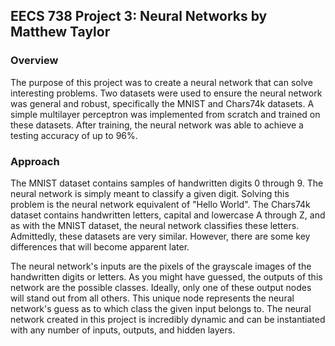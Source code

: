 ## EECS 738 Project 3: Neural Networks by Matthew Taylor

### Overview

The purpose of this project was to create a neural network that can solve interesting problems. Two datasets were used to ensure the neural network was general and robust, specifically the MNIST and Chars74k datasets. A simple multilayer perceptron was implemented from scratch and trained on these datasets. After training, the neural network was able to achieve a testing accuracy of up to 96%.

### Approach

The MNIST dataset contains samples of handwritten digits 0 through 9. The neural network is simply meant to classify a given digit. Solving this problem is the neural network equivalent of "Hello World". The Chars74k dataset contains handwritten letters, capital and lowercase A through Z, and as with the MNIST dataset, the neural network classifies these letters. Admittedly, these datasets are very similar. However, there are some key differences that will become apparent later.

The neural network's inputs are the pixels of the grayscale images of the handwritten digits or letters. As you might have guessed, the outputs of this network are the possible classes. Ideally, only one of these output nodes will stand out from all others. This unique node represents the neural network's guess as to which class the given input belongs to. The neural network created in this project is incredibly dynamic and can be instantiated with any number of inputs, outputs, and hidden layers. 
